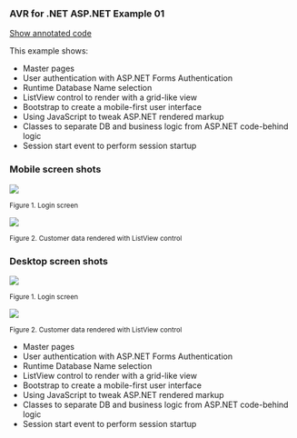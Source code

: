 ﻿<link href="https://unpkg.com/tailwindcss@^1.0/dist/tailwind.min.css" rel="stylesheet">

### AVR for .NET ASP.NET Example 01

[Show annotated code](https://asna.github.io/avr-asp-net-lesson-01-2020)

This example shows: 

* Master pages 
* User authentication with ASP.NET Forms Authentication
* Runtime Database Name selection
* ListView control to render with a grid-like view
* Bootstrap to create a mobile-first user interface
* Using JavaScript to tweak ASP.NET rendered markup
* Classes to separate DB and business logic from ASP.NET code-behind logic
* Session start event to perform session startup 

### Mobile screen shots 

![](https://asna.com/filebin/marketing/article-figures/avr-asp-net-examples-2020/example-01-login.aspx-mobile.png)

<small>Figure 1. Login screen</small>

![](https://asna.com/filebin/marketing/article-figures/avr-asp-net-examples-2020/example-01-mobile-grid.png)

<small>Figure 2. Customer data rendered with ListView control</small>

### Desktop screen shots 

![](https://asna.com/filebin/marketing/article-figures/avr-asp-net-examples-2020/example-01-login.aspx.png)

<small>Figure 1. Login screen</small>

![](https://asna.com/filebin/marketing/article-figures/avr-asp-net-examples-2020/example-01-grid.png)

<small>Figure 2. Customer data rendered with ListView control</small>

* Master pages 
* User authentication with ASP.NET Forms Authentication
* Runtime Database Name selection
* ListView control to render with a grid-like view
* Bootstrap to create a mobile-first user interface
* Using JavaScript to tweak ASP.NET rendered markup
* Classes to separate DB and business logic from ASP.NET code-behind logic
* Session start event to perform session startup 

